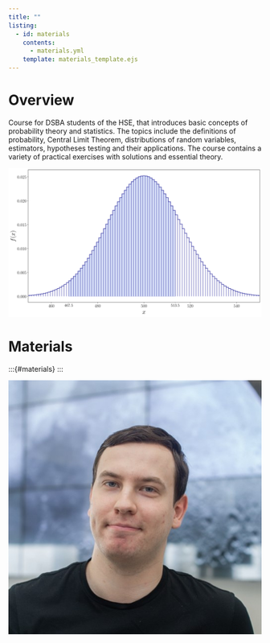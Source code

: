 ```yaml
---
title: ""
listing:
  - id: materials
    contents: 
      - materials.yml
    template: materials_template.ejs
---
```


# Overview

Course for DSBA students of the HSE, that introduces basic concepts of probability theory and statistics. The topics include the definitions of probability, Central Limit Theorem, distributions of random variables, estimators, hypotheses testing and their applications. The course contains a variety of practical exercises with solutions and essential theory.

![](cc.svg)

# Materials
:::{#materials}
:::

![Instructor: Anton Afanasev, PhD](photo.jpg)